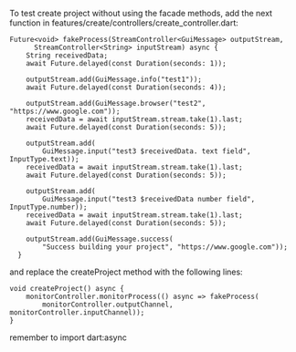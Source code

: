 To test create project without using the facade methods,
add the next function in features/create/controllers/create_controller.dart:
```
Future<void> fakeProcess(StreamController<GuiMessage> outputStream,
      StreamController<String> inputStream) async {
    String receivedData;
    await Future.delayed(const Duration(seconds: 1));

    outputStream.add(GuiMessage.info("test1"));
    await Future.delayed(const Duration(seconds: 4));

    outputStream.add(GuiMessage.browser("test2", "https://www.google.com"));
    receivedData = await inputStream.stream.take(1).last;
    await Future.delayed(const Duration(seconds: 5));

    outputStream.add(
        GuiMessage.input("test3 $receivedData. text field", InputType.text));
    receivedData = await inputStream.stream.take(1).last;
    await Future.delayed(const Duration(seconds: 5));

    outputStream.add(
        GuiMessage.input("test3 $receivedData number field", InputType.number));
    receivedData = await inputStream.stream.take(1).last;
    await Future.delayed(const Duration(seconds: 5));

    outputStream.add(GuiMessage.success(
        "Success building your project", "https://www.google.com"));
  }
```

 and replace the createProject method with the following lines:

```
void createProject() async {
    monitorController.monitorProcess(() async => fakeProcess(
        monitorController.outputChannel, monitorController.inputChannel));
}
```

remember to import dart:async